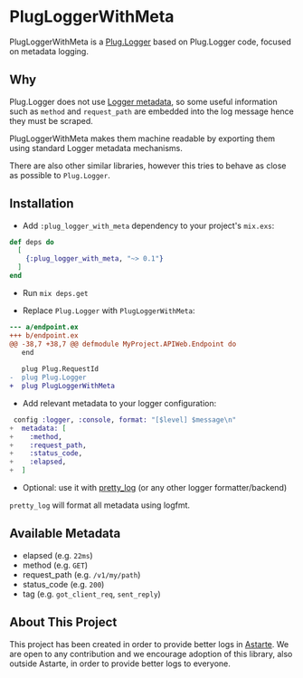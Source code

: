 # PlugLoggerWithMeta

PlugLoggerWithMeta is a [Plug.Logger](https://hexdocs.pm/plug/Plug.Logger.html) based on Plug.Logger code, focused on metadata logging.

## Why
Plug.Logger does not use [Logger metadata](https://hexdocs.pm/logger/Logger.html#module-metadata),
so some useful information such as `method` and `request_path` are embedded into the log message
hence they must be scraped.

PlugLoggerWithMeta makes them machine readable by exporting them using standard Logger metadata mechanisms.

There are also other similar libraries, however this tries to behave as close as possible to `Plug.Logger`.

## Installation
- Add `:plug_logger_with_meta` dependency to your project's `mix.exs`:

```elixir
def deps do
  [
    {:plug_logger_with_meta, "~> 0.1"}
  ]
end
```
- Run `mix deps.get`

- Replace `Plug.Logger` with `PlugLoggerWithMeta`:

```diff
--- a/endpoint.ex
+++ b/endpoint.ex
@@ -38,7 +38,7 @@ defmodule MyProject.APIWeb.Endpoint do
   end
 
   plug Plug.RequestId
-  plug Plug.Logger
+  plug PlugLoggerWithMeta
```

- Add relevant metadata to your logger configuration:

```elixir
 config :logger, :console, format: "[$level] $message\n"
+  metadata: [
+    :method,
+    :request_path,
+    :status_code,
+    :elapsed,
+  ]
```

- Optional: use it with [pretty_log](https://github.com/ispirata/pretty_log) (or any other logger formatter/backend)

`pretty_log` will format all metadata using logfmt.

## Available Metadata

- elapsed (e.g. `22ms`)
- method (e.g. `GET`)
- request_path (e.g. `/v1/my/path`)
- status_code (e.g. `200`)
- tag (e.g. `got_client_req`, `sent_reply`)

## About This Project

This project has been created in order to provide better logs in [Astarte](https://github.com/astarte-platform/astarte).
We are open to any contribution and we encourage adoption of this library, also outside Astarte, in order to provide better logs to everyone.
